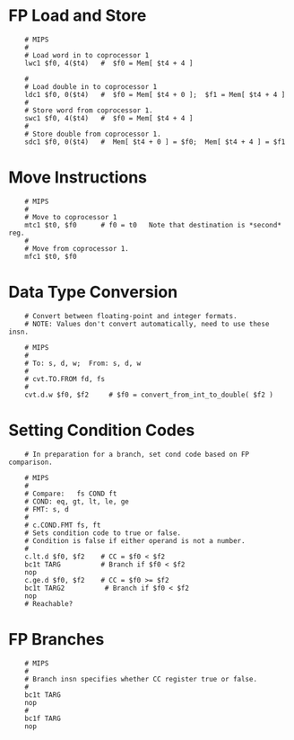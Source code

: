 # FP Load and Store


        # MIPS
        #
        # Load word in to coprocessor 1
        lwc1 $f0, 4($t4)   #  $f0 = Mem[ $t4 + 4 ]

        #
        # Load double in to coprocessor 1
        ldc1 $f0, 0($t4)   #  $f0 = Mem[ $t4 + 0 ];  $f1 = Mem[ $t4 + 4 ]
        #
        # Store word from coprocessor 1.
        swc1 $f0, 4($t4)   #  $f0 = Mem[ $t4 + 4 ]
        #
        # Store double from coprocessor 1.
        sdc1 $f0, 0($t4)   #  Mem[ $t4 + 0 ] = $f0;  Mem[ $t4 + 4 ] = $f1


 # Move Instructions

        # MIPS
        #
        # Move to coprocessor 1
        mtc1 $t0, $f0      # f0 = t0   Note that destination is *second* reg.
        #
        # Move from coprocessor 1.
        mfc1 $t0, $f0


 # Data Type Conversion

        # Convert between floating-point and integer formats.
        # NOTE: Values don't convert automatically, need to use these insn.

        # MIPS
        #
        # To: s, d, w;  From: s, d, w
        #
        # cvt.TO.FROM fd, fs
        #
        cvt.d.w $f0, $f2     # $f0 = convert_from_int_to_double( $f2 )

 # Setting Condition Codes

        # In preparation for a branch, set cond code based on FP comparison.

        # MIPS
        #
        # Compare:   fs COND ft
        # COND: eq, gt, lt, le, ge
        # FMT: s, d
        #
        # c.COND.FMT fs, ft
        # Sets condition code to true or false.
        # Condition is false if either operand is not a number.
        #
        c.lt.d $f0, $f2    # CC = $f0 < $f2
        bc1t TARG          # Branch if $f0 < $f2
        nop
        c.ge.d $f0, $f2    # CC = $f0 >= $f2
        bc1t TARG2          # Branch if $f0 < $f2
        nop
        # Reachable?


 # FP Branches

        # MIPS
        #
        # Branch insn specifies whether CC register true or false.
        #
        bc1t TARG
        nop
        #
        bc1f TARG
        nop
